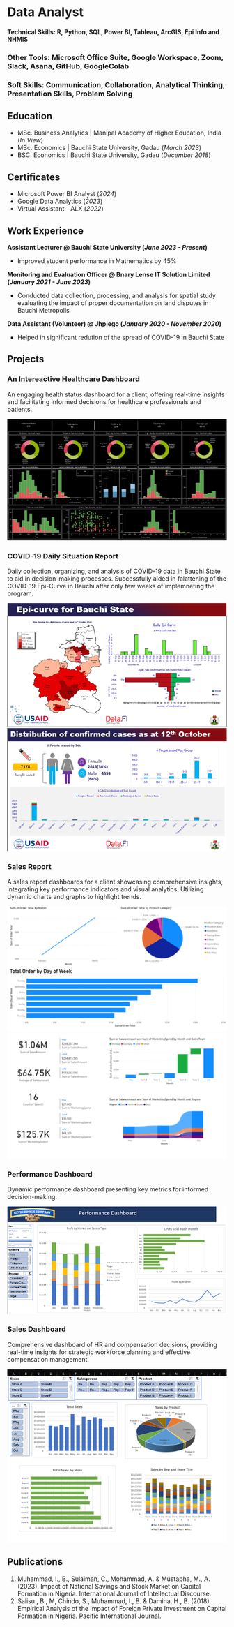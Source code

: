 # Data Analyst

#### Technical Skills: R, Python, SQL, Power BI, Tableau, ArcGIS, Epi Info and NHMIS
### Other Tools: Microsoft Office Suite, Google Workspace, Zoom, Slack, Asana, GitHub, GoogleColab
### Soft Skills: Communication, Collaboration, Analytical Thinking, Presentation Skills, Problem Solving


## Education								       		
- MSc. Business Analytics	  | Manipal Academy of Higher Education, India (_In View_)
- MSc. Economics	  | Bauchi State University, Gadau (_March  2023_)	 			        		
- BSC. Economics   | Bauchi State University, Gadau (_December 2018_)

## Certificates			
- Microsoft Power BI Analyst (_2024_)
- Google Data Analytics (_2023_)	 			        		
- Virtual Assistant - ALX (_2022_)

## Work Experience
**Assistant Lecturer @ Bauchi State University (_June 2023 - Present_)**
- Improved student performance in Mathematics by 45% 


**Monitoring and Evaluation Officer @ Bnary Lense IT Solution Limited (_January 2021 - June 2023_)**
- Conducted data collection, processing, and analysis for spatial study evaluating the impact of proper documentation on land disputes in Bauchi Metropolis

**Data Assistant (Volunteer) @ Jhpiego (_January 2020 - November 2020_)**
- Helped in significant redution of  the spread of COVID-19 in Bauchi State

## Projects
### An Intereactive Healthcare Dashboard
An engaging health status dashboard for a client, offering real-time insights and facilitating informed decisions for healthcare professionals and patients.

![Heart Failure Dashboard](/img/Dashboard.png)

### COVID-19 Daily Situation Report
Daily collection, organizing, and analysis of COVID-19 data in Bauchi State to aid in decision-making processes.
Successfully aided in falattening of the COVID-19 Epi-Curve in Bauchi after only few weeks of implemneting the program.

![COVID -19 Data Analysis](/img/project11.png)
![COVID -19 Data Analysis](/img/project12.png)

### Sales Report 
A sales report dashboards for a client showcasing comprehensive insights, integrating key performance indicators and visual analytics. Utilizing dynamic charts and graphs to highlight trends.

![Sales Report](/img/salesreport.png)
![Sales Report](/img/saleskpi.png)

### Performance Dashboard
Dynamic performance dashboard presenting key metrics for informed decision-making.

![Performance Dashboard](/img/performance.png)

### Sales Dashboard
Comprehensive dashboard of HR and compensation decisions, providing real-time insights for strategic workforce planning and effective compensation management.

![Sales Dashboard](/img/sales.png)





## Publications
1. Muhammad, I., B., Sulaiman, C., Mohammad, A. & Mustapha, M., A. (2023). Impact of National Savings and Stock Market on Capital Formation in Nigeria. International Journal of Intellectual Discourse.
2. Salisu., B., M, Chindo, S., Muhammad, I., B. & Damina, H., B. (2018). Empirical Analysis of the Impact of Foreign Private Investment on Capital Formation in Nigeria. Pacific International Journal.


